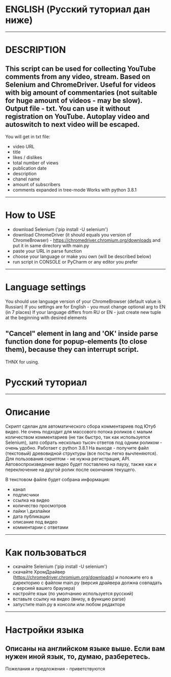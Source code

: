 # ENGLISH (Русский туториал дан ниже)
-----------------------------------
# DESCRIPTION
This script can be used for collecting YouTube comments from any video, stream. 
Based on Selenium and ChromeDriver.
Useful for videos with big amount of commentaries (not suitable for huge amount of videos - may be slow).
Output file - txt.
You can use it without registration on YouTube.
Autoplay video and autoswitch to next video will be escaped.
-------------------------------------
You will get in txt file:
- video URL
- title
- likes / dislikes
- total number of views
- publication date
- description
- chanel name
- amount of subscribers
- comments expanded in tree-mode
Works with python 3.8.1
-------------------------------------
# How to USE
- download Selenium ('pip install -U selenium')
- download ChromeDriver (it should equals you version of ChromeBrowser) - 
    https://chromedriver.chromium.org/downloads
    and put it in same directory with main.py
- paste your URL in parse function
- choose your language or make you own (will be described below)
- run script in CONSOLE or PyCharm or any editor you prefer
-------------------------------------
# Language settings
You should use language version of your ChromeBrowser (default value is Russian)
If you settings are for English - you must change optional arg to EN (in 7 places)
If your language differs from RU or EN - just create new tuple at the beginning with desired elements

"Cancel" element in lang and 'OK' inside parse function done for popup-elements (to close them), 
because they can interrupt script. 
--------------------------------------
THNX for using.

# Русский туториал
--------------------------------------
# Описание 
Скрипт сделан для автоматического сбора комментариев под Ютуб видео.
Не очень подходит для массового потока роликов с малым количеством комментариев 
(не так быстро, так как используется Selenium), зато собрать несколько тысяч ответов под одним роликом - 
очень удобно.
Работает с python 3.8.1
На выходе - получите файл (текстовый) древовидной структуры (все посты легко вычленяются).
Для пользования скриптом - не нужна регистрация, API.
Автовоспроизведение видео будет поставлено на паузу, также как и переключение на другой ролик 
после окончания текущего.

В текстовом файле будет собрана информация:
- канал
- подписчики
- ссылка на видео
- количество просмотров
- лайки \ дизлайки
- дата публикации
- описание под видео
- комментарии с ответами
----------------------------------------
# Как пользоваться
- скачайте Selenium ('pip install -U selenium')
- скачайте ХромДрайвер (https://chromedriver.chromium.org/downloads) и положите
    его в директорию с файлом main.py (версия драйвера должна совпадать с версией вашего браузера)
- настройте язык (по умолчанию используется русский)
- вставьте ссылку на видео (внизу, в функцию parse)
- запустите main.py в консоли или любом редакторе
----------------------------------------
# Настройки языка
Описаны на английском языке выше. Если вам нужен иной язык, то, думаю, разберетесь.
----------------------------------------
Пожелания и предложения - приветствуются
